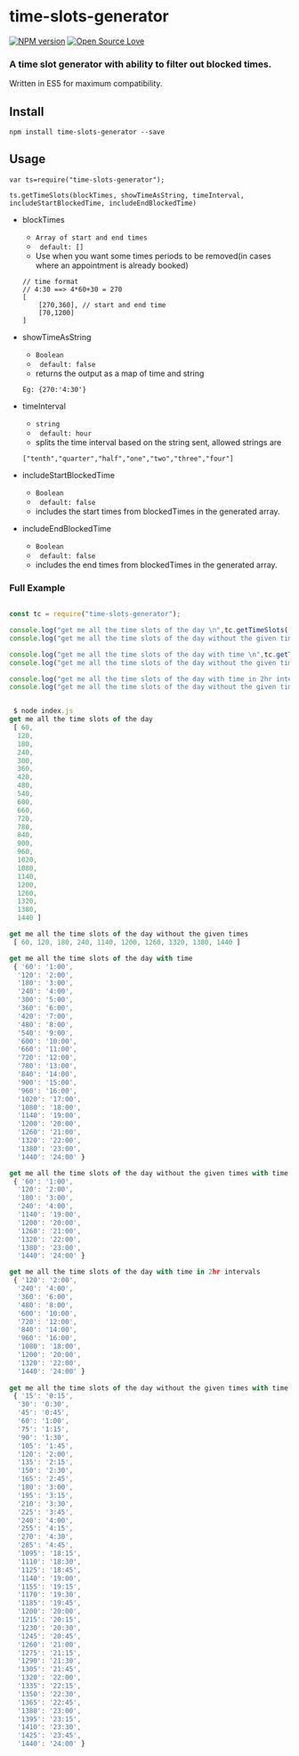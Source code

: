# time-slots-generator
[![NPM version](https://img.shields.io/npm/v/time-slots-generator.svg)](https://www.npmjs.com/package/time-slots-generator)
[![Open Source Love](https://badges.frapsoft.com/os/mit/mit.svg?v=102)](https://github.com/ellerbrock/open-source-badge/)
### A time slot generator with ability to filter out blocked times.

Written in ES5 for maximum compatibility.

## Install
```
npm install time-slots-generator --save
```
## Usage
```
var ts=require("time-slots-generator");

ts.getTimeSlots(blockTimes, showTimeAsString, timeInterval, includeStartBlockedTime, includeEndBlockedTime)
```
- blockTimes 
    - `Array of start and end times` 
    - ` default: []`
    - Use when you want some times periods to be removed(in cases where an appointment is already booked)

    ```
    // time format
    // 4:30 ==> 4*60+30 = 270
    [
        [270,360], // start and end time
        [70,1200]
    ]    
    ```

- showTimeAsString 
    - `Boolean`
    - ` default: false`
    - returns  the output as a map of time and string 

     `Eg: {270:'4:30'}`

- timeInterval 
    - `string`
    - ` default: hour`
    - splits the time interval based on the string sent, allowed strings are
    
     `["tenth","quarter","half","one","two","three","four"]`

- includeStartBlockedTime 
    - `Boolean`
    - ` default: false`
    - includes the start times from blockedTimes in the generated array.
    
- includeEndBlockedTime 
    - `Boolean`
    - ` default: false`
    - includes the end times from blockedTimes in the generated array.
    

### Full Example
```javascript

const tc = require("time-slots-generator");

console.log("get me all the time slots of the day \n",tc.getTimeSlots([],false));
console.log("get me all the time slots of the day without the given times \n",tc.getTimeSlots([[300,1080]],false));

console.log("get me all the time slots of the day with time \n",tc.getTimeSlots([],true));
console.log("get me all the time slots of the day without the given times with time \n",tc.getTimeSlots([[300,1080]],true));

console.log("get me all the time slots of the day with time in 2hr intervals\n",tc.getTimeSlots([],true,"two"));
console.log("get me all the time slots of the day without the given times with time 15min intervals\n",tc.getTimeSlots([[300,1080]],true,"quarter"));


 $ node index.js
get me all the time slots of the day
 [ 60,
  120,
  180,
  240,
  300,
  360,
  420,
  480,
  540,
  600,
  660,
  720,
  780,
  840,
  900,
  960,
  1020,
  1080,
  1140,
  1200,
  1260,
  1320,
  1380,
  1440 ]

get me all the time slots of the day without the given times
 [ 60, 120, 180, 240, 1140, 1200, 1260, 1320, 1380, 1440 ]

get me all the time slots of the day with time
 { '60': '1:00',
  '120': '2:00',
  '180': '3:00',
  '240': '4:00',
  '300': '5:00',
  '360': '6:00',
  '420': '7:00',
  '480': '8:00',
  '540': '9:00',
  '600': '10:00',
  '660': '11:00',
  '720': '12:00',
  '780': '13:00',
  '840': '14:00',
  '900': '15:00',
  '960': '16:00',
  '1020': '17:00',
  '1080': '18:00',
  '1140': '19:00',
  '1200': '20:00',
  '1260': '21:00',
  '1320': '22:00',
  '1380': '23:00',
  '1440': '24:00' }

get me all the time slots of the day without the given times with time
 { '60': '1:00',
  '120': '2:00',
  '180': '3:00',
  '240': '4:00',
  '1140': '19:00',
  '1200': '20:00',
  '1260': '21:00',
  '1320': '22:00',
  '1380': '23:00',
  '1440': '24:00' }

get me all the time slots of the day with time in 2hr intervals
 { '120': '2:00',
  '240': '4:00',
  '360': '6:00',
  '480': '8:00',
  '600': '10:00',
  '720': '12:00',
  '840': '14:00',
  '960': '16:00',
  '1080': '18:00',
  '1200': '20:00',
  '1320': '22:00',
  '1440': '24:00' }
  
get me all the time slots of the day without the given times with time 15min intervals
 { '15': '0:15',
  '30': '0:30',
  '45': '0:45',
  '60': '1:00',
  '75': '1:15',
  '90': '1:30',
  '105': '1:45',
  '120': '2:00',
  '135': '2:15',
  '150': '2:30',
  '165': '2:45',
  '180': '3:00',
  '195': '3:15',
  '210': '3:30',
  '225': '3:45',
  '240': '4:00',
  '255': '4:15',
  '270': '4:30',
  '285': '4:45',
  '1095': '18:15',
  '1110': '18:30',
  '1125': '18:45',
  '1140': '19:00',
  '1155': '19:15',
  '1170': '19:30',
  '1185': '19:45',
  '1200': '20:00',
  '1215': '20:15',
  '1230': '20:30',
  '1245': '20:45',
  '1260': '21:00',
  '1275': '21:15',
  '1290': '21:30',
  '1305': '21:45',
  '1320': '22:00',
  '1335': '22:15',
  '1350': '22:30',
  '1365': '22:45',
  '1380': '23:00',
  '1395': '23:15',
  '1410': '23:30',
  '1425': '23:45',
  '1440': '24:00' }

```
